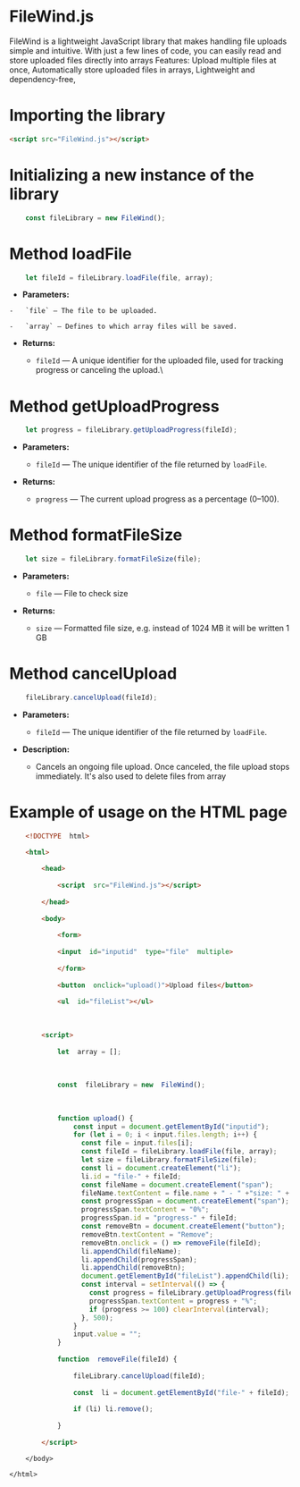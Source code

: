 # FileWind.js

FileWind is a lightweight JavaScript library that makes handling file uploads simple and intuitive. With just a few lines of code, you can easily read and store uploaded files directly into arrays
Features:
Upload multiple files at once,
Automatically store uploaded files in arrays,
Lightweight and dependency-free,


# Importing the library
```html
<script src="FileWind.js"></script>
```
# Initializing a new instance of the library
```js
    const fileLibrary = new FileWind();
```
# Method loadFile
```js
    let fileId = fileLibrary.loadFile(file, array);
```
    
   -   **Parameters:**
    
    -   `file` — The file to be uploaded.
     
    -   `array` — Defines to which array files will be saved.
        
-   **Returns:**
    
    -   `fileId` — A unique identifier for the uploaded file, used for tracking progress or canceling the upload.\

# Method getUploadProgress
```js
	let progress = fileLibrary.getUploadProgress(fileId);
```
-   **Parameters:**
    
    -   `fileId` — The unique identifier of the file returned by `loadFile`.
        
-   **Returns:**
    
    -   `progress` — The current upload progress as a percentage (0–100).
 
# Method formatFileSize
```js
	let size = fileLibrary.formatFileSize(file);
```
-   **Parameters:**
    
    -   `file` — File to check size
        
-   **Returns:**
    
    -   `size` — Formatted file size, e.g. instead of 1024 MB it will be written 1 GB

# Method cancelUpload
```js
    fileLibrary.cancelUpload(fileId);
```
-   **Parameters:**
    
    -   `fileId` — The unique identifier of the file returned by `loadFile`.
        
-   **Description:**
    
    -   Cancels an ongoing file upload. Once canceled, the file upload stops immediately. It's also used to delete files from array

# Example of usage on the HTML page
```html
    <!DOCTYPE  html>

    <html>
    
	    <head>
	    
		    <script  src="FileWind.js"></script>
	    
	    </head>
	    
	    <body>
	    
		    <form>
		    
		    <input  id="inputid"  type="file"  multiple>
		    
		    </form>
		    
		    <button  onclick="upload()">Upload files</button>
		    
		    <ul  id="fileList"></ul>
	    
	      
	    
	    <script>
	    
		    let  array = [];
		    
		      
		    
		    const  fileLibrary = new  FileWind();
		    
		      
		    
			function upload() {
				const input = document.getElementById("inputid");
			    for (let i = 0; i < input.files.length; i++) {
			      const file = input.files[i];
			      const fileId = fileLibrary.loadFile(file, array);
			      let size = fileLibrary.formatFileSize(file);
			      const li = document.createElement("li");
			      li.id = "file-" + fileId;
			      const fileName = document.createElement("span");
			      fileName.textContent = file.name + " - " +"size: " + size + " - ";
			      const progressSpan = document.createElement("span");
			      progressSpan.textContent = "0%";
			      progressSpan.id = "progress-" + fileId;
			      const removeBtn = document.createElement("button");
			      removeBtn.textContent = "Remove";
			      removeBtn.onclick = () => removeFile(fileId);
			      li.appendChild(fileName);
			      li.appendChild(progressSpan);
			      li.appendChild(removeBtn);
			      document.getElementById("fileList").appendChild(li);
			      const interval = setInterval(() => {
			        const progress = fileLibrary.getUploadProgress(fileId);
			        progressSpan.textContent = progress + "%";
			        if (progress >= 100) clearInterval(interval);
			      }, 500);
			    }
			    input.value = "";
			}
		    
		    function  removeFile(fileId) {
		    
			    fileLibrary.cancelUpload(fileId);
			    
			    const  li = document.getElementById("file-" + fileId);
			    
			    if (li) li.remove();
		    
		    }
	    
	    </script>
```
	    
	    </body>
    
    </html>

